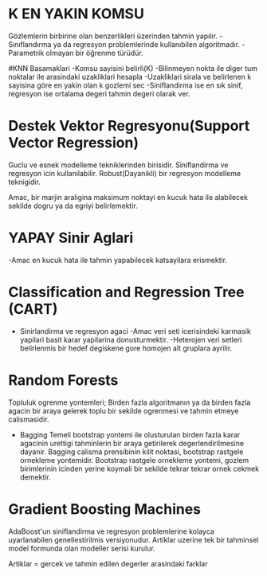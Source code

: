# K EN YAKIN KOMSU
Gözlemlerin birbirine olan benzerlikleri üzerinden tahmin yapılır.
-Sınıflandırma ya da regresyon problemlerinde kullanıbilen algoritmadır.
-Parametrik olmayan bir öğrenme türüdür.

#KNN Basamaklari
-Komsu sayisini belirli(K)
-Bilinmeyen nokta ile diger tum noktalar ile arasindaki uzakliklari hesapla
-Uzakliklari sirala ve belirlenen k sayisina göre en yakin olan k gozlemi sec
-Siniflandirma ise en sık sinif, regresyon ise ortalama degeri tahmin degeri olarak ver.

# Destek Vektor Regresyonu(Support Vector Regression)
Guclu ve esnek modelleme tekniklerinden birisidir.
Siniflandirma ve regresyon icin kullanilabilir.
Robust(Dayanikli) bir regresyon modelleme teknigidir.

Amac, bir marjin araligina maksimum noktayi en kucuk hata ile alabilecek sekilde dogru ya da egriyi belirlemektir.

# YAPAY Sinir Aglari
-Amac en kucuk hata ile tahmin yapabilecek katsayilara erismektir.

# Classification and Regression Tree (CART)
- Sinirlandirma ve regresyon agaci
-Amac veri seti icerisindeki karmasik yapilari basit karar yapilarina donusturmektir.
-Heterojen veri setleri belirlenmis bir hedef degiskene gore homojen alt gruplara ayrilir.

# Random Forests
Topluluk ogrenme yontemleri; Birden fazla algoritmanın ya da birden fazla agacin bir araya gelerek toplu bir sekilde ogrenmesi ve tahmin etmeye calismasidir.
- Bagging
Temeli bootstrap yontemi ile olusturulan birden fazla karar agacinin urettigi tahminlerin bir araya getirilerek degerlendirilmesine dayanir.
Bagging calisma prensibinin kilit noktasi, bootstrap rastgele ornekleme yontemidir.
Bootstrap rastgele ornekleme yontemi, gozlem birimlerinin icinden yerine koymali bir sekilde tekrar tekrar ornek cekmek demektir.

# Gradient Boosting Machines
AdaBoost'un siniflandirma ve regresyon problemlerine kolayca uyarlanabilen genellestirilmis versiyonudur.
Artiklar uzerine tek bir tahminsel model formunda olan modeller serisi kurulur.

Artiklar = gercek ve tahmin edilen degerler arasindaki farklar